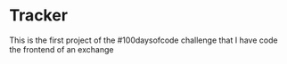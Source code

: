 # Tracker
This is the first project of the #100daysofcode challenge that I have code the frontend of an exchange
